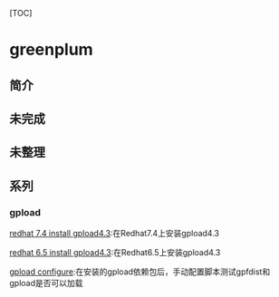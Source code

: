 [TOC]

# greenplum



## 简介





## 未完成





## 未整理











## 系列



### gpload 

[redhat 7.4 install gpload4.3](../20181023/linux_redhat_7.4_install_gpload_4.3.md):在Redhat7.4上安装gpload4.3

[redhat 6.5 install gpload4.3](../20170102/linux_redhat_6.5_install_gpload_4.3.md):在Redhat6.5上安装gpload4.3

[gpload configure](../20181024/gpload_configure.md):在安装的gpload依赖包后，手动配置脚本测试gpfdist和gpload是否可以加载









